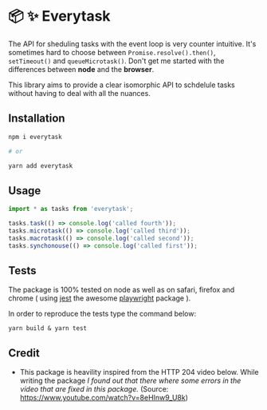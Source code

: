 # :package: :sparkles: Everytask
The API for sheduling tasks with the event loop is very counter intuitive.
It's sometimes hard to choose between `Promise.resolve().then()`, `setTimeout()` and `queueMicrotask()`.
Don't get me started with the differences between **node**  and the **browser**.

This library aims to provide a clear isomorphic API to schdelule tasks without having to deal with all the nuances.

## Installation
```bash
npm i everytask

# or

yarn add everytask
```

## Usage
```ts
import * as tasks from 'everytask';

tasks.task(() => console.log('called fourth'));
tasks.microtask(() => console.log('called third'));
tasks.macrotask(() => console.log('called second'));
tasks.synchonouse(() => console.log('called first'));
```

## Tests
The package is 100% tested on node as well as on safari, firefox and chrome ( using [jest](https://github.com/facebook/jest) the awesome [playwright](https://github.com/microsoft/playwright) package ).

In order to reproduce the tests type the command below:
```
yarn build & yarn test
```

## Credit
- This package is heavility inspired from the HTTP 204 video below. While writing the package *I found out that there where some errors in the video that are fixed in this package.* 
(Source: https://www.youtube.com/watch?v=8eHInw9_U8k)
